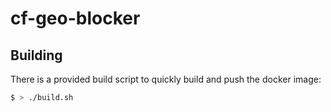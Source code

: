 # cf-geo-blocker

## Building
There is a provided build script to quickly build and push the docker image:
```bash
$ > ./build.sh
```
